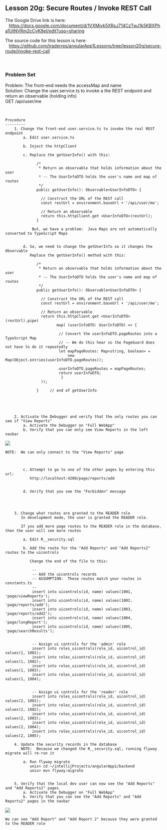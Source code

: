 Lesson 20g:  Secure Routes /  Invoke REST Call
----------------------------------------------
The Google Drive link is here:<br>
&nbsp;&nbsp;&nbsp;https://docs.google.com/document/d/1VXMivk5XRsJ714CzTwJ1k5KBXPha1UtNVRm2cCyK8eI/edit?usp=sharing
      

The source code for this lesson is here:<br>
&nbsp;&nbsp;&nbsp;https://github.com/traderres/angularApp1Lessons/tree/lesson20g/secure-route/invoke-rest-call
<br>
<br>
<br>

<h3> Problem Set </h3>
Problem:  The front-end needs the accessMap and name<br>
Solution:  Change the user.service.ts to invoke a the REST endpoint and  return an observable (holding info) <br>
           GET /api/user/me




<br>
<br>

```

Procedure
---------
    1. Change the front-end user.service.ts to invoke the real REST endpoint
        a. Edit user.service.ts

        b. Inject the httpClient

        c. Replace the getUserInfo() with this:
            
              /*
               * Return an observable that holds information about the user
               * -- The UserInfoDTO holds the user's name and map of routes
               */
              public getUserInfo(): Observable<UserInfoDTO> {
            
                // Construct the URL of the REST call
                const restUrl = environment.baseUrl + '/api/user/me';
            
                // Return an observable
                return this.httpClient.get <UserInfoDTO>(restUrl);
              }

            But, we have a problem:  Java Maps are not automatically converted to TypeScript Maps


        d. So, we need to change the getUserInfo so it changes the Observable
           Replace the getUserInfo() method with this:
            
              /*
               * Return an observable that holds information about the user
               * -- The UserInfoDTO holds the user's name and map of routes
               */
              public getUserInfo(): Observable<UserInfoDTO> {
            
                // Construct the URL of the REST call
                const restUrl = environment.baseUrl + '/api/user/me';
            
                // Return an observable
                return this.httpClient.get <UserInfoDTO>(restUrl).pipe(
                       map( (userInfoDTO: UserInfoDTO) => {
            
                        // Convert the userInfoDTO.pageRoutes into a TypeScript Map
                        // -- We do this hear so the PageGuard does not have to do it repeatedly
                        let mapPageRoutes: Map<string, boolean> = 
                            new Map(Object.entries(userInfoDTO.pageRoutes));
            
                        userInfoDTO.pageRoutes = mapPageRoutes;
                        return userInfoDTO;
                         }
                ));
            
              } 	// end of getUserInfo
            




    2. Activate the Debugger and verify that the only routes you can see if "View Reports"
        a. Activate the Debugger on "Full WebApp"
        b. Verify that you can only see View Reports in the left navbar
```
![](https://lh6.googleusercontent.com/rT0o6psMzDaTeKTHb2nq-5Zl_AbhElwIgum8s66ITw6X9LWS_x1ZDS29MXPcFI-fPnieLEnEvnN7ZcyL9SOPXAZUb61fcUaSE6ZoL_97WkBbaMS8E514Xiz_P_avWi1fFsi7Z9vF)
```
NOTE:  We can only connect to the "View Reports" page



        c. Attempt to go to one of the other pages by entering this url:
           http://localhost:4200/page/reports/add


        d. Verify that you see the "Forbidden" message




    3. Change what routes are granted to the READER role
       In development mode, the user is granted the READER role.

       If you add more page routes to the READER role in the database, then the user will see more routes

        a. Edit R__security.sql

        b. Add the route for the "Add Reports" and "Add Reports2" routes to the uicontrols

           Change the end of the file to this:
            
            --
            -- Add the uicontrols records
            -- ASSUMPTION:  These routes match your routes in constants.ts
            --
            insert into uicontrols(id, name) values(1001, 'page/viewReports');
            insert into uicontrols(id, name) values(1002, 'page/reports/add');
            insert into uicontrols(id, name) values(1003, 'page/reports/add2');
            insert into uicontrols(id, name) values(1004, 'page/longReport');
            insert into uicontrols(id, name) values(1005, 'page/searchResults');
            
            
            -- Assign ui controls for the 'admin' role
            insert into roles_uicontrols(role_id, uicontrol_id) values(1, 1001);
            insert into roles_uicontrols(role_id, uicontrol_id) values(1, 1002);
            insert into roles_uicontrols(role_id, uicontrol_id) values(1, 1003);
            insert into roles_uicontrols(role_id, uicontrol_id) values(1, 1004);
            
            
            -- Assign ui controls for the 'reader' role 
            insert into roles_uicontrols(role_id, uicontrol_id) values(2, 1001);
            insert into roles_uicontrols(role_id, uicontrol_id) values(2, 1002);
            insert into roles_uicontrols(role_id, uicontrol_id) values(2, 1003);
            insert into roles_uicontrols(role_id, uicontrol_id) values(2, 1004);
            insert into roles_uicontrols(role_id, uicontrol_id) values(2, 1005);

    4. Update the security records in the database
       NOTE:  Because we changed the R__security.sql, running flyway migrate will re-run it

        a. Run flyway migrate
           unix> cd ~/intellijProjects/angularApp1/backend
           unix> mvn flyway:migrate


    5. Verify that the local dev user can now see the "Add Reports" and "Add Reports2" pages
        a. Activate the Debugger on "Full WebApp"
        b. Verify that you can see the "Add Reports" and "Add Reports2" pages in the navbar
```
![](https://lh4.googleusercontent.com/AQ5VI3K52Vw2_NAFtRSuSRhYJSLKV0-slbNtA08gN6Jeu5i7DRyza0mM1XAFU-zMeyzIJKbjAnSrBFl3xaM6WBTJ4bF2JnTbcw9GwEgLB7aks6M8lx21QPLis6yI_7REkBmfWeaQ)
```
We can see "Add Report" and "Add Report 2" because they were granted to the READER role


```
